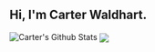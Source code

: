 ## Hi, I'm Carter Waldhart.

![Carter's Github Stats](https://github-readme-stats.vercel.app/api?username=waldhacw6865&count_private=true&show_icons=true&include_all_commits=true)
<a href="https://github.com/waldhacw6865/github-readme-stats"><img align="center" src="https://github-readme-stats.vercel.app/api/top-langs/?username=waldhacw6865&layout=compact&theme=buefy&hide_border=true" /></a>
